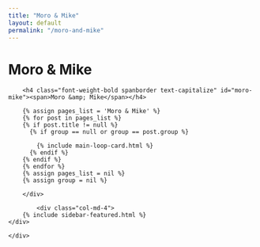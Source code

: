 ```yaml
---
title: "Moro & Mike"
layout: default
permalink: "/moro-and-mike"
---
```


<div class="container">
    <div class="row justify-content-center">
        <div class="col-md-8">
        <h1 class="font-weight-bold title h6 text-uppercase mb-4">Moro &amp; Mike</h1>
            
        <h4 class="font-weight-bold spanborder text-capitalize" id="moro-mike"><span>Moro &amp; Mike</span></h4>
            
        {% assign pages_list = 'Moro & Mike' %}
        {% for post in pages_list %}
        {% if post.title != null %}
          {% if group == null or group == post.group %}
         
            {% include main-loop-card.html %}
          {% endif %}
        {% endif %}
        {% endfor %}
        {% assign pages_list = nil %}
        {% assign group = nil %}

        </div>
        
            <div class="col-md-4">
        {% include sidebar-featured.html %}    
    </div>
        
    </div>
</div>